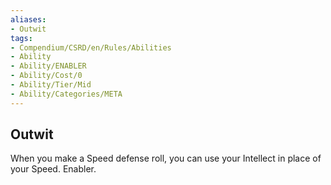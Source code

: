 ```yaml
---
aliases:
- Outwit
tags:
- Compendium/CSRD/en/Rules/Abilities
- Ability
- Ability/ENABLER
- Ability/Cost/0
- Ability/Tier/Mid
- Ability/Categories/META
---
```


  
## Outwit  
When you make a Speed defense roll, you can use your Intellect in place of your Speed. Enabler. 